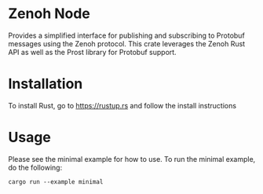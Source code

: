 # Zenoh Node
Provides a simplified interface for publishing and subscribing to Protobuf messages using the Zenoh protocol. This crate leverages the Zenoh Rust API as well as the Prost library for Protobuf support.

# Installation
To install Rust, go to https://rustup.rs and follow the install instructions

# Usage
Please see the minimal example for how to use. To run the minimal example, do the following:
```
cargo run --example minimal
```
